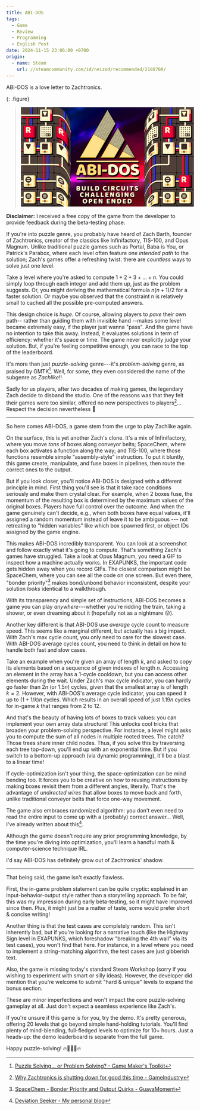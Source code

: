 ```yaml
---
title: ABI-DOS
tags:
  - Game
  - Review
  - Programming
  - English Post
date: 2024-11-15 23:06:00 +0700
origin:
  - name: Steam
    url: //steamcommunity.com/id/neizod/recommended/2180700/
---
```


ABI-DOS is a love letter to Zachtronics.

{: .figure}
> ![](/images/game/cover/abidos.jpg)

**Disclaimer:** I received a free copy of the game from the developer to provide feedback during the beta-testing phase.

If you're into puzzle genre, you probably have heard of Zach Barth, founder of Zachtronics, creator of the classics like Infinifactory, TIS-100, and Opus Magnum. Unlike traditional puzzle games such as Portal, Baba is You, or Patrick's Parabox, where each level often feature one *intended path* to the solution; Zach's games offer a refreshing twist: there are *countless* ways to solve just one level.

Take a level where you're asked to compute $1+2+3+...+n$. You could simply loop through each integer and add them up, just as the problem suggests. Or, you might deriving the mathematical formula $n(n+1)/2$ for a faster solution. Or maybe you observed that the constraint n is relatively small to cached all the possible pre-computed answers.

This design choice is *huge*. Of course, allowing players to *pave* their own path-- rather than guiding them with invisible hand --makes some level became extremely easy, if the player just wanna "pass". And the game have no intention to take this away. Instead, it evaluates solutions in term of efficiency: whether it's space or time. The game never explicitly judge your solution. But, if you're feeling competitive enough, you can race to the top of the leaderboard.

It's more than just *puzzle-solving* genre---it's *problem-solving* genre, as praised by GMTK[^1]. Well, for some, they even considered the name of the subgenre as *Zachlike*!!

Sadly for us players, after two decades of making games, the legendary Zach decide to disband the studio. One of the reasons was that they felt their games were too similar, offered no new perspectives to players[^2]... Respect the decision nevertheless 🙏

---

So here comes ABI-DOS, a game stem from the urge to play Zachlike again.

On the surface, this is yet another Zach's clone. It's a mix of Infinifactory, where you move *tons* of boxes along conveyor belts; SpaceChem, where each box activates a function along the way; and TIS-100, where those functions resemble simple "assembly-style" instruction. To put it bluntly, this game create, manipulate, and fuse boxes in pipelines, then route the correct ones to the output.

But if you look closer, you'll notice ABI-DOS is designed with a different principle in mind. First thing you'll see is that it take race conditions seriously and make them crystal clear. For example, when 2 boxes fuse, the momentum of the resulting box is determined by the maximum values of the original boxes. Players have full control over the outcome. And when the game genuinely can't decide, e.g., when both boxes have equal values, it'll assigned a random momentum instead of leave it to be ambiguous --- not retreating to "hidden variables" like which box spawned first, or object IDs assigned by the game engine.

This makes ABI-DOS incredibly transparent. You can look at a screenshot and follow exactly what it's going to compute. That's something Zach's games have struggled. Take a look at Opus Magnum, you need a GIF to inspect how a machine actually works. In EXAPUNKS, the important code gets hidden away when you record GIFs. The closest comparison might be SpaceChem, where you can see all the code on one screen. But even there, "bonder priority"[^3] makes bond/unbond behavior inconsistent, despite your solution *looks* identical to a walkthrough.

With its transparency and simple set of instructions, ABI-DOS becomes a game you can play *anywhere*---whether you're ridding the train, taking a shower, or even dreaming about it (hopefully not as a nightmare 😜).

Another key different is that ABI-DOS use *average* cycle count to measure speed. This seems like a marginal different, but actually has a big impact. With Zach's max cycle count, you only need to care for the slowest case. With ABI-DOS average cycles count, you need to think in detail on how to handle both fast and slow cases.

Take an example when you're given an array of length $k$, and asked to copy its elements based on a sequence of given indexes of length $n$. Accessing an element in the array has a 1-cycle cooldown, but you can access other elements during the wait. Under Zach's max cycle indicator, you can hardly go faster than $2n$ (or $1.5n$) cycles, given that the smallest array is of length $k=2$. However, with ABI-DOS's average cycle indicator, you can speed it up to $(1+1/k)n$ cycles. Which results in an overall speed of just $1.19n$ cycles for in-game $k$ that ranges from 2 to 12.

And that's the beauty of having lots of boxes to track values: you can implement your own array data structure! This unlocks cool tricks that broaden your problem-solving perspective. For instance, a level might asks you to compute the sum of all nodes in multiple rooted trees. The catch? Those trees share inner child nodes. Thus, if you solve this by traversing each tree top-down, you'll end up with an exponential time. But if you switch to a bottom-up approach (via dynamic programming), it'll be a blast to a linear time!

If cycle-optimization isn't your thing, the space-optimization can be mind bending too. It forces you to be creative on how to reusing instructions by making boxes revisit them from a different angles, literally. That's the advantage of *undirected wires* that allow boxes to move back and forth, unlike traditional conveyor belts that force one-way movement.

The game also embraces randomized algorithm: you don't even need to read the entire input to come up with a (probably) correct answer... Well, I've already written about this[^4].

Although the game doesn't require any prior programming knowledge, by the time you're diving into optimization, you'll learn a handful math & computer-science technique IRL.

I'd say ABI-DOS has definitely grow out of Zachtronics' shadow.

---

That being said, the game isn't exactly flawless.

First, the in-game problem statement can be quite cryptic: explained in an input-behavior-output style rather than a storytelling approach. To be fair, this was my impression during early beta-testing, so it might have improved since then. Plus, it might just be a matter of taste, some would prefer short & concise writing!

Another thing is that the test cases are completely random. This isn't inherently bad, but if you're looking for a narrative touch (like the Highway Sign level in EXAPUNKS, which foreshadow "breaking the 4th wall" via its test cases), you won't find that here. For instance, in a level where you need to implement a string-matching algorithm, the test cases are just gibberish text.

Also, the game is missing today's standard Steam Workshop (sorry if you wishing to experiment with smart or silly ideas). However, the developer did mention that you're welcome to submit "hard & unique" levels to expand the bonus section.

These are minor imperfections and won't impact the core puzzle-solving gameplay at all. Just don't expect a seamless experience like Zach's.

If you're unsure if this game is for you, try the demo. It's pretty generous, offering 20 levels that go beyond simple hand-holding tutorials. You'll find plenty of mind-blending, full-fledged levels to optimize for 10+ hours. Just a heads-up: the demo leaderboard is separate from the full game.

Happy puzzle-solving! 🔥👩🏻‍💻🔥


[^1]: [Puzzle Solving... or Problem Solving? - Game Maker's Toolkit](//youtube.com/watch?v=w1_zmx-wU0U)
[^2]: [Why Zachtronics is shutting down for good this time - GameIndustry](//gamesindustry.biz/why-zachtronics-has-decided-to-call-it-a-day)
[^3]: [SpaceChem - Bonder Priority and Output Quirks - GuavaMoment](//youtube.com/watch?v=1jsuf-Mdvfw)
[^4]: [Deviation Seeker - My personal blog](/2024/08/19/deviation-seeker.html)
